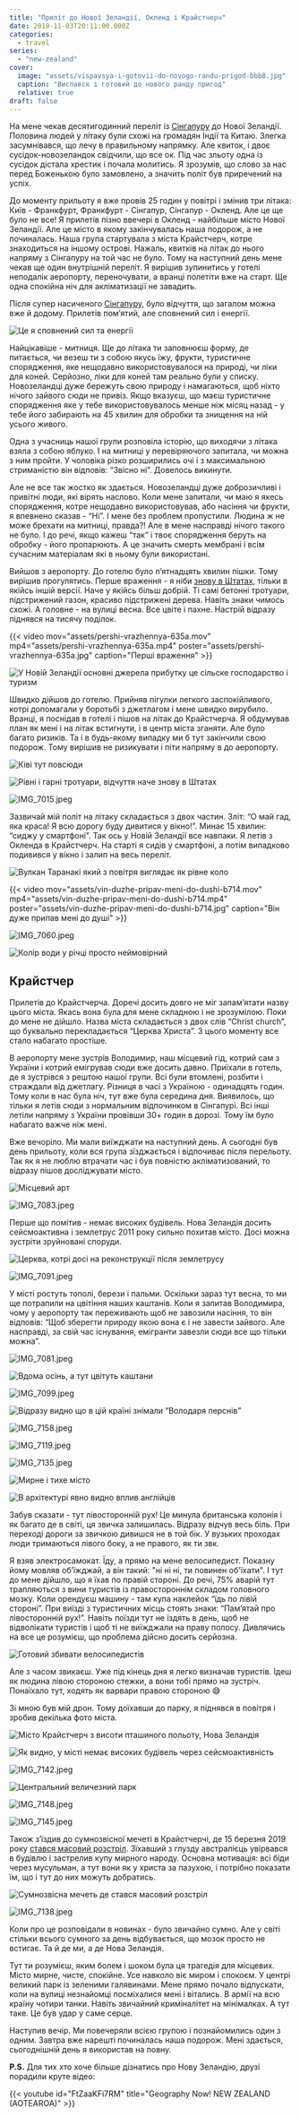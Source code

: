 ```yaml
---
title: "Приліт до Нової Зеландії, Окленд і Крайстчерч"
date: 2019-11-03T20:11:00.000Z
categories:
  - travel
series:
  - "new-zealand"
cover:
  image: "assets/vispavsya-i-gotovii-do-novogo-randu-prigod-bbb8.jpg"
  caption: "Виспався і готовий до нового ранду пригод"
  relative: true
draft: false
---
```


На мене чекав десятигодинний переліт із [Сінгапуру](/posts/do-novoi-zelandii-cherez-singapur) до Нової Зеландії. Половина людей у літаку були схожі на громадян Індії та Китаю. Злегка засумнівався, що лечу в правильному напрямку. Але квиток, і двоє сусідок-новозеландок свідчили, що все ок. Під час зльоту одна із сусідок дістала хрестик і почала молитись. Я зрозумів, що слово за нас перед Боженькою було замовлено, а значить політ був приречений на успіх.

До моменту прильоту я вже провів 25 годин у повітрі і змінив три літака: Київ - Франкфурт, Франкфурт - Сінгапур, Сінгапур - Окленд. Але це ще було не все! Я прилетів пізно ввечері в Окленд - найбільше місто Нової Зеландії. Але це місто в якому закінчувалась наша подорож, а не починалась. Наша група стартувала з міста Крайстчерч, котре знаходиться на іншому острові. Нажаль, квитків на літак до нього напряму з Сінгапуру на той час не було. Тому на наступний день мене чекав ще один внутрішній переліт. Я вирішив зупинитись у готелі неподалік аеропорту, переночувати, а вранці полетіти вже на старт. Ще одна спокійна ніч для акліматизації не завадить.

Після супер насиченого [Сінгапуру](/posts/do-novoi-zelandii-cherez-singapur), було відчуття, що загалом можна вже й додому. Прилетів пом’ятий, але сповнений сил і енергії.

![Це я сповнений сил та енергії](assets/tse-ya-spovnenii-sil-ta-energii-bd37.jpg "Це я сповнений сил та енергії")

Найцікавіше - митниця. Ще до літака ти заповнюєш форму, де питається, чи везеш ти з собою якусь їжу, фрукти, туристичне спорядження, яке нещодавно використовувалося на природі, чи ліки для коней. Серйозно, ліки для коней там реально були у списку. Новозеландці дуже бережуть свою природу і намагаються, щоб ніхто нічого зайвого сюди не привіз. Якщо вказуєш, що маєш туристичне спорядження яке у тебе використовувалось менше ніж місяц назад - у тебе його забирають на 45 хвилин для обробки та знищення на ній усього живого.

Одна з учасниць нашої групи розповіла історію, що виходячи з літака взяла з собою яблуко. І на митниці у перевіряючого запитала, чи можна з ним пройти. У чоловіка різко розширились очі і з максимальною стриманістю він відповів: “Звісно ні”. Довелось викинути.

Але не все так жостко як здається. Новозеландці дуже доброзичливі і привітні люди, які вірять наслово. Коли мене запитали, чи маю я якесь спорядження, котре нещодавно використовував, або насіння чи фрукти, я впевнено сказав - “Ні”. І мене без проблем пропустили. Людина ж не може брехати на митниці, правда?! Але в мене насправді нічого такого не було. І до речі, якщо кажеш “так” і твоє спорядження беруть на обробку - його пропарюють. А це значить смерть мембрані і всім сучасним матеріалам які в ньому були використані.

Вийшов з аеропорту. До готелю було п’ятнадцять хвилин пішки. Тому вирішив прогулятись. Перше враження - я ніби [знову в Штатах](/series/work-and-travel/), тільки в якійсь іншій версії. Наче у якійсь більш добрій. Ті самі бетонні тротуари, підстрижений газон, красиво підстрижені дерева. Навіть знаки чимось схожі. А головне - на вулиці весна. Все цвіте і пахне. Настрій відразу піднявся на тисячу поділок.

{{< video mov="assets/pershi-vrazhennya-635a.mov" mp4="assets/pershi-vrazhennya-635a.mp4" poster="assets/pershi-vrazhennya-635a.jpg" caption="Перші враження" >}}

![У Новій Зеландії основні джерела прибутку це сільске господарство і туризм](assets/u-novii-zelandii-osnovni-dzherela-pributku-tse-silske-gospodarstvo-i-turizm-3e53.jpg "У Новій Зеландії основні джерела прибутку це сільске господарство і туризм")

Швидко дійшов до готелю. Прийняв пігулки легкого заспокійливого, котрі допомагали у боротьбі з джетлагом і мене швидко вирубило. Вранці, я поснідав в готелі і пішов на літак до Крайстчерча. Я обдумував план як мені і на літак встигнути, і в центр міста зганяти. Але було багато ризиків. Та і в будь-якому випадку ми б тут закінчили свою подорож. Тому вирішив не ризикувати і піти напряму в до аеропорту.

![Ківі тут повсюди](assets/kivi-tut-povsyudi-df9d.jpg "Ківі тут повсюди")

![Рівні і гарні тротуари, відчуття наче знову в Штатах](assets/rivni-i-garni-trotuari-vidchuttya-nache-znovu-v-shtatah-06d8.jpg "Рівні і гарні тротуари, відчуття наче знову в Штатах")

![IMG_7015.jpeg](assets/img-7015-4719.jpg)

Зазвичай мій політ на літаку складається з двох частин. Зліт: “О май гад, яка краса! Я всю дорогу буду дивитися у вікно!”. Минає 15 хвилин: “сиджу у смартфоні”. Так ось у Новій Зеландії все навпаки. Я летів з Окленда в Крайстчерч. На старті я сидів у смартфоні, а потім випадково подивився у вікно і залип на весь переліт.

![Вулкан Таранакі який з повітря виглядає як рівне коло](assets/vulkan-taranaki-yakii-z-povitrya-viglyadaie-yak-rivne-kolo-6892.jpg "Вулкан Таранакі який з повітря виглядає як рівне коло")

{{< video mov="assets/vin-duzhe-pripav-meni-do-dushi-b714.mov" mp4="assets/vin-duzhe-pripav-meni-do-dushi-b714.mp4" poster="assets/vin-duzhe-pripav-meni-do-dushi-b714.jpg" caption="Він дуже припав мені до душі" >}}

![IMG_7060.jpeg](assets/img-7060-f798.jpg)

![Колір води у річці просто неймовірний](assets/kolir-vodi-u-richtsi-prosto-neimovirnii-339e.jpg "Колір води у річці просто неймовірний")

## Крайстчер

Прилетів до Крайстчерча. Доречі досить довго не міг запам’ятати назву цього міста. Якась вона була для мене складною і не зрозумілою. Поки до мене не дійшло. Назва міста складається з двох слів “Christ church”, що буквально перекладається “Церква Христа”. З цього моменту все стало набагато простіше.

В аеропорту мене зустрів Володимир, наш місцевий гід, котрий сам з України і котрий емігрував сюди вже досить давно. Приїхали в готель, де я зустрівся з рештою нашої групи. Всі були втомлені, розбити і страждали від джетлагу. Різниця в часі з Україною - одинадцять годин. Тому коли в нас була ніч, тут вже була середина дня. Виявилось, що тільки я летів сюди з нормальним відпочинком в Сінгапурі. Всі інші летіли напряму з України провівши 30+ годин в дорозі. Тому їм було набагато важче ніж мені.

Вже вечоріло. Ми мали виїжджати на наступний день. А сьогодні був день прильоту, коли вся група зїзджається і відпочиває після перельоту. Так як я не люблю втрачати час і був повністю акліматизований, то відразу пішов досліджувати місто.

![Місцевий арт](assets/mistsevii-art-13f4.jpg "Місцевий арт")

![IMG_7083.jpeg](assets/img-7083-d35d.jpg)

Перше що помітив - немає високих будівель. Нова Зеландія досить сейсмоактивна і землетрус 2011 року сильно похитав місто. Досі можна зустріти зруйновані споруди.

![Церква, котрі досі на реконструкції після землетрусу](assets/tserkva-kotri-dosi-na-rekonstruktsii-pislya-zemletrusu-6435.jpg "Церква, котрі досі на реконструкції після землетрусу")

![IMG_7091.jpeg](assets/img-7091-f3f1.jpg)

У місті ростуть тополі, берези і пальми. Оскільки зараз тут весна, то ми ще потрапили на цвітіння наших каштанів. Коли я запитав Володимира, чому у аеропорту так переживають щоб не завозили насіння, то він відповів: “Щоб зберегти природу якою вона є і не завести зайвого. Але насправді, за свій час існування, емігранти завезли сюди все що тільки можна”.

![IMG_7081.jpeg](assets/img-7081-2890.jpg)

![Вдома осінь, а тут цвітуть каштани](assets/vdoma-osin-a-tut-tsvitut-kashtani-8bab.jpg "Вдома осінь, а тут цвітуть каштани")

![IMG_7099.jpeg](assets/img-7099-2213.jpg)

![Відразу видно що в цій країні знімали “Володаря перснів”](assets/vidrazu-vidno-scho-v-tsii-kraini-znimali-volodarya-persniv-16d3.jpg "Відразу видно що в цій країні знімали “Володаря перснів”")

![IMG_7158.jpeg](assets/img-7158-5924.jpg)

![IMG_7119.jpeg](assets/img-7119-f42a.jpg)

![IMG_7135.jpeg](assets/img-7135-361e.jpg)

![Мирне і тихе місто](assets/mirne-i-tihe-misto-67dc.jpg "Мирне і тихе місто")

![В архітектурі явно видно вплив англійців](assets/v-arhitekturi-yavno-vidno-vpliv-angliitsiv-aa43.jpg "В архітектурі явно видно вплив англійців")

Забув сказати - тут лівосторонній рух! Це минула британська колонія і як багато де в світі, ця звичка залишилась. Відразу відчув весь біль. При переході дороги за звичкою дивишся не в той бік. У вузьких проходах люди тримаються лівого боку, а не правого, як ти звк.

Я взяв электросамокат. Їду, а прямо на мене велосипедист. Показну йому мовляв об’їжджай, а він такий: "ні ні ні, ти повинен об'їхати". І тут до мене дійшло, що я їхав по правій стороні. До речі, 75% аварій тут трапляються з вини туристів із правостороннім складом головного мозку. Коли орендуєш машину - там купа наклейок “їдь по лівій стороні”. При виїзді з туристичних місць стоять знаки: “Пам’ятай про лівосторонній рух!”. Навіть поїзди тут не їздять в день, щоб не відволікати туристів і щоб ті не виїжджали на праву полосу. Дивлячись на все це розумієш, що проблема дійсно досить серйозна.

![Готовий збивати велосипедистів](assets/gotovii-zbivati-velosipedistiv-782c.jpg "Готовий збивати велосипедистів")

Але з часом звикаєш. Уже під кінець дня я легко визначав туристів. Ідеш як людина лівою стороною стежки, а вони тобі прямо на зустріч. Понаїхало тут, ходять як варвари правою стороною 😅

Зі мною був мій дрон. Тому доїхавши до парку, я піднявся в повітря і зробив декілька фото міста.

![Місто Крайстчерч з висоти пташиного польоту, Нова Зеландія](assets/misto-kraistcherch-z-visoti-ptashinogo-polotu-nova-zelandiya-e13d.jpg "Місто Крайстчерч з висоти пташиного польоту, Нова Зеландія")

![Як видно, у місті немає високих будівель через сейсмоактивність](assets/yak-vidno-u-misti-nemaie-visokih-budivel-cherez-seismoaktivnist-aae4.jpg "Як видно, у місті немає високих будівель через сейсмоактивність")

![IMG_7142.jpeg](assets/img-7142-e13d.jpg)

![Центральний величезний парк](assets/tsentralnii-velicheznii-park-6027.jpg "Центральний величезний парк")

![IMG_7148.jpeg](assets/img-7148-81d6.jpg)

![IMG_7145.jpeg](assets/img-7145-9b1d.jpg)

Також з’їздив до сумнозвісної мечеті в Крайстчерчі, де 15 березня 2019 року [стався масовий розстріл](https://uk.wikipedia.org/wiki/%D0%A1%D1%82%D1%80%D1%96%D0%BB%D1%8F%D0%BD%D0%B8%D0%BD%D0%B0_%D1%83_%D0%BC%D0%B5%D1%87%D0%B5%D1%82%D1%8F%D1%85_%D0%9A%D1%80%D0%B0%D0%B9%D1%81%D1%82%D1%87%D0%B5%D1%80%D1%87%D0%B0). Зїхавший з глузду австралієць увірвався в будівлю і застрелив купу мирного народу. Основна мотивація: всі біди через мусульман, а тут вони як у христа за пазухою, і потрібно показати їм, що і тут до них можуть добратись.

![Сумнозвісна мечеть де стався масовий розстріл](assets/sumnozvisna-mechet-de-stavsya-masovii-rozstril-7dfa.jpg "Сумнозвісна мечеть де стався масовий розстріл")

![IMG_7138.jpeg](assets/img-7138-466a.jpg)

Коли про це розповідали в новинах - було звичайно сумно. Але у світі стільки всього сумного за день відбувається, що мозок просто не встигає. Та й де ми, а де Нова Зеландія.

Тут ти розумієш, яким болем і шоком була ця трагедія для місцевих. Місто мирне, чисте, спокійне. Усе навколо віє миром і спокоєм. У центрі великий парк із зеленими галявинами. Мене прямо почало відпускати, коли на вулиці незнайомці посміхалися мені і вітались. В армії на всю країну чотири танки. Навіть звичайний криміналітет на мінімалках. А тут таке. Це був удар у саме серце.

Наступив вечір. Ми повечеряли всією групою і познайомились один з одним. Завтра вже нарешті починалась наша подорож. Мені здається, сьогоднішній день я використав на повну.

**P.S.** Для тих хто хоче більше дізнатись про Нову Зеландію, друзі порадили круте відео:

{{< youtube id="FtZaaKFi7RM" title="Geography Now! NEW ZEALAND (AOTEAROA)" >}}
